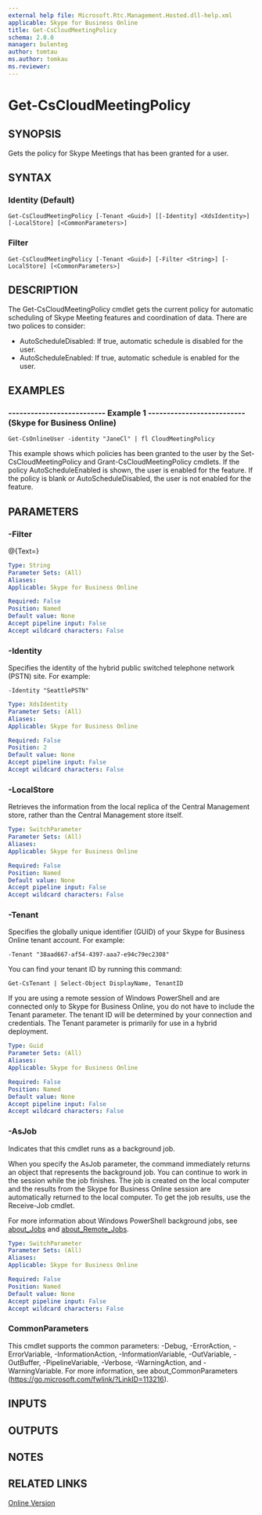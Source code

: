 ```yaml
---
external help file: Microsoft.Rtc.Management.Hosted.dll-help.xml 
applicable: Skype for Business Online
title: Get-CsCloudMeetingPolicy
schema: 2.0.0
manager: bulenteg
author: tomtau
ms.author: tomkau
ms.reviewer:
---
```


# Get-CsCloudMeetingPolicy

## SYNOPSIS
Gets the policy for Skype Meetings that has been granted for a user.

## SYNTAX

### Identity (Default)
```
Get-CsCloudMeetingPolicy [-Tenant <Guid>] [[-Identity] <XdsIdentity>] [-LocalStore] [<CommonParameters>]
```

### Filter
```
Get-CsCloudMeetingPolicy [-Tenant <Guid>] [-Filter <String>] [-LocalStore] [<CommonParameters>]
```

## DESCRIPTION
The Get-CsCloudMeetingPolicy cmdlet gets the current policy for automatic scheduling of Skype Meeting features and coordination of data.
There are two polices to consider:

- AutoScheduleDisabled: 
If true, automatic schedule is disabled for the user.
- AutoScheduleEnabled:
If true, automatic schedule is enabled for the user.

## EXAMPLES

### -------------------------- Example 1 -------------------------- (Skype for Business Online)
```
Get-CsOnlineUser -identity "JaneCl" | fl CloudMeetingPolicy
```

This example shows which policies has been granted to the user by the Set-CsCloudMeetingPolicy and Grant-CsCloudMeetingPolicy cmdlets.
If the policy AutoScheduleEnabled is shown, the user is enabled for the feature.
If the policy is blank or AutoScheduleDisabled, the user is not enabled for the feature.


## PARAMETERS

### -Filter
@{Text=}

```yaml
Type: String
Parameter Sets: (All)
Aliases: 
Applicable: Skype for Business Online

Required: False
Position: Named
Default value: None
Accept pipeline input: False
Accept wildcard characters: False
```

### -Identity
Specifies the identity of the hybrid public switched telephone network (PSTN) site.
For example: 

`-Identity "SeattlePSTN"`

```yaml
Type: XdsIdentity
Parameter Sets: (All)
Aliases: 
Applicable: Skype for Business Online

Required: False
Position: 2
Default value: None
Accept pipeline input: False
Accept wildcard characters: False
```

### -LocalStore
Retrieves the information from the local replica of the Central Management store, rather than the Central Management store itself.

```yaml
Type: SwitchParameter
Parameter Sets: (All)
Aliases: 
Applicable: Skype for Business Online

Required: False
Position: Named
Default value: None
Accept pipeline input: False
Accept wildcard characters: False
```

### -Tenant
Specifies the globally unique identifier (GUID) of your Skype for Business Online tenant account.
For example: 

`-Tenant "38aad667-af54-4397-aaa7-e94c79ec2308"`

You can find your tenant ID by running this command: 

`Get-CsTenant | Select-Object DisplayName, TenantID`

If you are using a remote session of Windows PowerShell and are connected only to Skype for Business Online, you do not have to include the Tenant parameter.
The tenant ID will be determined by your connection and credentials.
The Tenant parameter is primarily for use in a hybrid deployment.

```yaml
Type: Guid
Parameter Sets: (All)
Aliases: 
Applicable: Skype for Business Online

Required: False
Position: Named
Default value: None
Accept pipeline input: False
Accept wildcard characters: False
```

### -AsJob
Indicates that this cmdlet runs as a background job.

When you specify the AsJob parameter, the command immediately returns an object that represents the background job. You can continue to work in the session while the job finishes. The job is created on the local computer and the results from the Skype for Business Online session are automatically returned to the local computer. To get the job results, use the Receive-Job cmdlet.

For more information about Windows PowerShell background jobs, see [about_Jobs](https://docs.microsoft.com/powershell/module/microsoft.powershell.core/about/about_jobs?view=powershell-6) and [about_Remote_Jobs](https://docs.microsoft.com/powershell/module/microsoft.powershell.core/about/about_remote_jobs?view=powershell-6).

```yaml
Type: SwitchParameter
Parameter Sets: (All)
Aliases: 
Applicable: Skype for Business Online

Required: False
Position: Named
Default value: None
Accept pipeline input: False
Accept wildcard characters: False
```

### CommonParameters
This cmdlet supports the common parameters: -Debug, -ErrorAction, -ErrorVariable, -InformationAction, -InformationVariable, -OutVariable, -OutBuffer, -PipelineVariable, -Verbose, -WarningAction, and -WarningVariable. For more information, see about_CommonParameters (https://go.microsoft.com/fwlink/?LinkID=113216).

## INPUTS

## OUTPUTS

## NOTES

## RELATED LINKS

[Online Version](https://technet.microsoft.com/EN-US/library/ecb6d085-73b5-4a31-89ab-31fa411d4c85(OCS.15).aspx)


